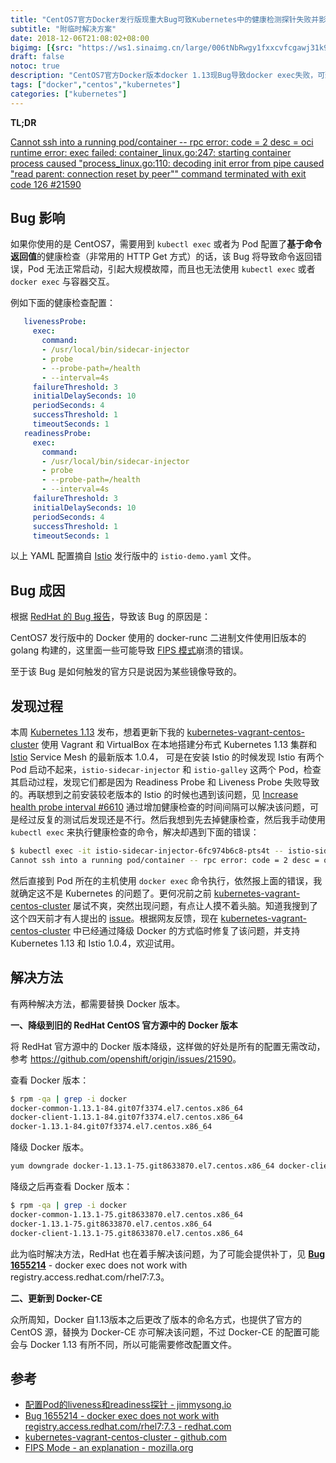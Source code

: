 ```yaml
---
title: "CentOS7官方Docker发行版现重大Bug可致Kubernetes中的健康检测探针失败并影响容器交互"
subtitle: "附临时解决方案"
date: 2018-12-06T21:08:02+08:00
bigimg: [{src: "https://ws1.sinaimg.cn/large/006tNbRwgy1fxxcvfcgawj31k90u07wk.jpg", desc: "via unsplash"}]
draft: false
notoc: true
description: "CentOS7官方Docker版本docker 1.13现Bug导致docker exec失败，可致Kubernetes中的检测探针失败，官方推荐降级docker版本解决。"
tags: ["docker","centos","kubernetes"]
categories: ["kubernetes"]
---
```


**TL;DR**

[Cannot ssh into a running pod/container -- rpc error: code = 2 desc = oci runtime error: exec failed: container_linux.go:247: starting container process caused "process_linux.go:110: decoding init error from pipe caused \"read parent: connection reset by peer\"" command terminated with exit code 126 #21590](https://github.com/openshift/origin/issues/21590)

## Bug 影响

如果你使用的是 CentOS7，需要用到 `kubectl exec` 或者为 Pod 配置了**基于命令返回值**的健康检查（非常用的 HTTP Get 方式）的话，该 Bug 将导致命令返回错误，Pod 无法正常启动，引起大规模故障，而且也无法使用 `kubectl exec` 或者 `docker exec` 与容器交互。

例如下面的健康检查配置：

```yaml
   livenessProbe:
     exec:
       command:
       - /usr/local/bin/sidecar-injector
       - probe
       - --probe-path=/health
       - --interval=4s
     failureThreshold: 3
     initialDelaySeconds: 10
     periodSeconds: 4
     successThreshold: 1
     timeoutSeconds: 1
   readinessProbe:
     exec:
       command:
       - /usr/local/bin/sidecar-injector
       - probe
       - --probe-path=/health
       - --interval=4s
     failureThreshold: 3
     initialDelaySeconds: 10
     periodSeconds: 4
     successThreshold: 1
     timeoutSeconds: 1
```

以上 YAML 配置摘自 [Istio](https://istio.io/zh) 发行版中的 `istio-demo.yaml` 文件。

## Bug 成因

根据 [RedHat 的 Bug 报告](https://bugzilla.redhat.com/show_bug.cgi?id=1655214)，导致该 Bug 的原因是：

CentOS7 发行版中的 Docker 使用的 docker-runc 二进制文件使用旧版本的 golang 构建的，这里面一些可能导致  [FIPS 模式](https://developer.mozilla.org/en-US/docs/Mozilla/Projects/NSS/FIPS_Mode_-_an_explanation)崩溃的错误。

至于该 Bug 是如何触发的官方只是说因为某些镜像导致的。

## 发现过程

本周 [Kubernetes 1.13](https://jimmysong.io/kubernetes-handbook/appendix/kubernetes-1.13-changelog.html) 发布，想着更新下我的 [kubernetes-vagrant-centos-cluster](https://github.com/rootsongjc/kubernetes-vagrant-centos-cluster) 使用 Vagrant 和 VirtualBox 在本地搭建分布式 Kubernetes 1.13 集群和 [Istio](https://istio.io/zh) Service Mesh 的最新版本 1.0.4， 可是在安装 Istio 的时候发现 Istio 有两个 Pod 启动不起来，`istio-sidecar-injector` 和 `istio-galley` 这两个 Pod，检查其启动过程，发现它们都是因为 Readiness Probe 和 Liveness Probe 失败导致的。再联想到之前安装较老版本的 Istio 的时候也遇到该问题，见 [Increase health probe interval #6610](https://github.com/istio/istio/pull/6610) 通过增加健康检查的时间间隔可以解决该问题，可是经过反复的测试后发现还是不行。然后我想到先去掉健康检查，然后我手动使用 `kubectl exec` 来执行健康检查的命令，解决却遇到下面的错误：

```bash
$ kubectl exec -it istio-sidecar-injector-6fc974b6c8-pts4t -- istio-sidecar-injector-b484dfcbb-9x9l9 probe --probe-path=/health --interval=4s
Cannot ssh into a running pod/container -- rpc error: code = 2 desc = oci runtime error: exec failed: container_linux.go:247: starting container process caused "process_linux.go:110: decoding init error from pipe caused "read parent: connection reset by peer"" command terminated with exit code 126
```

然后直接到 Pod 所在的主机使用 `docker exec` 命令执行，依然报上面的错误，我就确定这不是 Kubernetes 的问题了。更何况前之前 [kubernetes-vagrant-centos-cluster](https://github.com/rootsongjc/kubernetes-vagrant-centos-cluster) 屡试不爽，突然出现问题，有点让人摸不着头脑。知道我搜到了这个四天前才有人提出的 [issue](https://github.com/openshift/origin/issues/21590)。根据网友反馈，现在 [kubernetes-vagrant-centos-cluster](https://github.com/rootsongjc/kubernetes-vagrant-centos-cluster) 中已经通过降级 Docker 的方式临时修复了该问题，并支持 Kubernetes 1.13 和  Istio 1.0.4，欢迎试用。

## 解决方法

有两种解决方法，都需要替换 Docker 版本。

**一、降级到旧的 RedHat CentOS 官方源中的 Docker 版本**

将 RedHat 官方源中的 Docker 版本降级，这样做的好处是所有的配置无需改动，参考 <https://github.com/openshift/origin/issues/21590>。

查看 Docker 版本：

```bash
$ rpm -qa | grep -i docker
docker-common-1.13.1-84.git07f3374.el7.centos.x86_64
docker-client-1.13.1-84.git07f3374.el7.centos.x86_64
docker-1.13.1-84.git07f3374.el7.centos.x86_64
```

降级 Docker 版本。

```bash
yum downgrade docker-1.13.1-75.git8633870.el7.centos.x86_64 docker-client-1.13.1-75.git8633870.el7.centos.x86_64 docker-common-1.13.1-75.git8633870.el7.centos.x86_64
```

降级之后再查看 Docker 版本：

```bash
$ rpm -qa | grep -i docker
docker-common-1.13.1-75.git8633870.el7.centos.x86_64
docker-1.13.1-75.git8633870.el7.centos.x86_64
docker-client-1.13.1-75.git8633870.el7.centos.x86_64
```

此为临时解决方法，RedHat 也在着手解决该问题，为了可能会提供补丁，见 [**Bug 1655214**](https://bugzilla.redhat.com/show_bug.cgi?id=1655214) - docker exec does not work with registry.access.redhat.com/rhel7:7.3。

**二、更新到 Docker-CE**

众所周知，Docker 自1.13版本之后更改了版本的命名方式，也提供了官方的 CentOS 源，替换为 Docker-CE 亦可解决该问题，不过 Docker-CE 的配置可能会与 Docker 1.13 有所不同，所以可能需要修改配置文件。

## 参考

- [配置Pod的liveness和readiness探针 - jimmysong.io](https://jimmysong.io/kubernetes-handbook/guide/configure-liveness-readiness-probes.html)
- [Bug 1655214 - docker exec does not work with registry.access.redhat.com/rhel7:7.3 - redhat.com](https://bugzilla.redhat.com/show_bug.cgi?id=1655214)
- [kubernetes-vagrant-centos-cluster - github.com](https://github.com/rootsongjc/kubernetes-vagrant-centos-cluster)
- [FIPS Mode - an explanation - mozilla.org](https://developer.mozilla.org/en-US/docs/Mozilla/Projects/NSS/FIPS_Mode_-_an_explanation)

